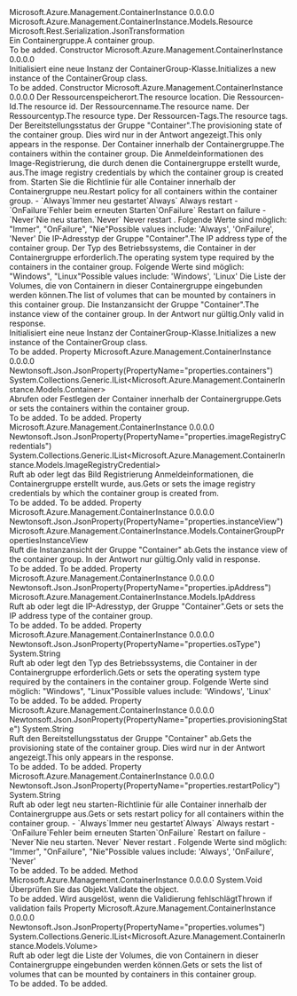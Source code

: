<Type Name="ContainerGroup" FullName="Microsoft.Azure.Management.ContainerInstance.Models.ContainerGroup">
  <TypeSignature Language="C#" Value="public class ContainerGroup : Microsoft.Azure.Management.ContainerInstance.Models.Resource" />
  <TypeSignature Language="ILAsm" Value=".class public auto ansi beforefieldinit ContainerGroup extends Microsoft.Azure.Management.ContainerInstance.Models.Resource" />
  <TypeSignature Language="DocId" Value="T:Microsoft.Azure.Management.ContainerInstance.Models.ContainerGroup" />
  <TypeSignature Language="VB.NET" Value="Public Class ContainerGroup&#xA;Inherits Resource" />
  <TypeSignature Language="F#" Value="type ContainerGroup = class&#xA;    inherit Resource" />
  <AssemblyInfo>
    <AssemblyName>Microsoft.Azure.Management.ContainerInstance</AssemblyName>
    <AssemblyVersion>0.0.0.0</AssemblyVersion>
  </AssemblyInfo>
  <Base>
    <BaseTypeName>Microsoft.Azure.Management.ContainerInstance.Models.Resource</BaseTypeName>
  </Base>
  <Interfaces />
  <Attributes>
    <Attribute>
      <AttributeName>Microsoft.Rest.Serialization.JsonTransformation</AttributeName>
    </Attribute>
  </Attributes>
  <Docs>
    <summary>
            <span data-ttu-id="e3fb2-101">Ein Containergruppe.</span><span class="sxs-lookup"><span data-stu-id="e3fb2-101">A container group.</span></span>
            </summary>
    <remarks>To be added.</remarks>
  </Docs>
  <Members>
    <Member MemberName=".ctor">
      <MemberSignature Language="C#" Value="public ContainerGroup ();" />
      <MemberSignature Language="ILAsm" Value=".method public hidebysig specialname rtspecialname instance void .ctor() cil managed" />
      <MemberSignature Language="DocId" Value="M:Microsoft.Azure.Management.ContainerInstance.Models.ContainerGroup.#ctor" />
      <MemberSignature Language="VB.NET" Value="Public Sub New ()" />
      <MemberType>Constructor</MemberType>
      <AssemblyInfo>
        <AssemblyName>Microsoft.Azure.Management.ContainerInstance</AssemblyName>
        <AssemblyVersion>0.0.0.0</AssemblyVersion>
      </AssemblyInfo>
      <Parameters />
      <Docs>
        <summary>
            <span data-ttu-id="e3fb2-102">Initialisiert eine neue Instanz der ContainerGroup-Klasse.</span><span class="sxs-lookup"><span data-stu-id="e3fb2-102">Initializes a new instance of the ContainerGroup class.</span></span>
            </summary>
        <remarks>To be added.</remarks>
      </Docs>
    </Member>
    <Member MemberName=".ctor">
      <MemberSignature Language="C#" Value="public ContainerGroup (string location, string id = null, string name = null, string type = null, System.Collections.Generic.IDictionary&lt;string,string&gt; tags = null, string provisioningState = null, System.Collections.Generic.IList&lt;Microsoft.Azure.Management.ContainerInstance.Models.Container&gt; containers = null, System.Collections.Generic.IList&lt;Microsoft.Azure.Management.ContainerInstance.Models.ImageRegistryCredential&gt; imageRegistryCredentials = null, string restartPolicy = null, Microsoft.Azure.Management.ContainerInstance.Models.IpAddress ipAddress = null, string osType = null, System.Collections.Generic.IList&lt;Microsoft.Azure.Management.ContainerInstance.Models.Volume&gt; volumes = null, Microsoft.Azure.Management.ContainerInstance.Models.ContainerGroupPropertiesInstanceView instanceView = null);" />
      <MemberSignature Language="ILAsm" Value=".method public hidebysig specialname rtspecialname instance void .ctor(string location, string id, string name, string type, class System.Collections.Generic.IDictionary`2&lt;string, string&gt; tags, string provisioningState, class System.Collections.Generic.IList`1&lt;class Microsoft.Azure.Management.ContainerInstance.Models.Container&gt; containers, class System.Collections.Generic.IList`1&lt;class Microsoft.Azure.Management.ContainerInstance.Models.ImageRegistryCredential&gt; imageRegistryCredentials, string restartPolicy, class Microsoft.Azure.Management.ContainerInstance.Models.IpAddress ipAddress, string osType, class System.Collections.Generic.IList`1&lt;class Microsoft.Azure.Management.ContainerInstance.Models.Volume&gt; volumes, class Microsoft.Azure.Management.ContainerInstance.Models.ContainerGroupPropertiesInstanceView instanceView) cil managed" />
      <MemberSignature Language="DocId" Value="M:Microsoft.Azure.Management.ContainerInstance.Models.ContainerGroup.#ctor(System.String,System.String,System.String,System.String,System.Collections.Generic.IDictionary{System.String,System.String},System.String,System.Collections.Generic.IList{Microsoft.Azure.Management.ContainerInstance.Models.Container},System.Collections.Generic.IList{Microsoft.Azure.Management.ContainerInstance.Models.ImageRegistryCredential},System.String,Microsoft.Azure.Management.ContainerInstance.Models.IpAddress,System.String,System.Collections.Generic.IList{Microsoft.Azure.Management.ContainerInstance.Models.Volume},Microsoft.Azure.Management.ContainerInstance.Models.ContainerGroupPropertiesInstanceView)" />
      <MemberSignature Language="F#" Value="new Microsoft.Azure.Management.ContainerInstance.Models.ContainerGroup : string * string * string * string * System.Collections.Generic.IDictionary&lt;string, string&gt; * string * System.Collections.Generic.IList&lt;Microsoft.Azure.Management.ContainerInstance.Models.Container&gt; * System.Collections.Generic.IList&lt;Microsoft.Azure.Management.ContainerInstance.Models.ImageRegistryCredential&gt; * string * Microsoft.Azure.Management.ContainerInstance.Models.IpAddress * string * System.Collections.Generic.IList&lt;Microsoft.Azure.Management.ContainerInstance.Models.Volume&gt; * Microsoft.Azure.Management.ContainerInstance.Models.ContainerGroupPropertiesInstanceView -&gt; Microsoft.Azure.Management.ContainerInstance.Models.ContainerGroup" Usage="new Microsoft.Azure.Management.ContainerInstance.Models.ContainerGroup (location, id, name, type, tags, provisioningState, containers, imageRegistryCredentials, restartPolicy, ipAddress, osType, volumes, instanceView)" />
      <MemberType>Constructor</MemberType>
      <AssemblyInfo>
        <AssemblyName>Microsoft.Azure.Management.ContainerInstance</AssemblyName>
        <AssemblyVersion>0.0.0.0</AssemblyVersion>
      </AssemblyInfo>
      <Parameters>
        <Parameter Name="location" Type="System.String" />
        <Parameter Name="id" Type="System.String" />
        <Parameter Name="name" Type="System.String" />
        <Parameter Name="type" Type="System.String" />
        <Parameter Name="tags" Type="System.Collections.Generic.IDictionary&lt;System.String,System.String&gt;" />
        <Parameter Name="provisioningState" Type="System.String" />
        <Parameter Name="containers" Type="System.Collections.Generic.IList&lt;Microsoft.Azure.Management.ContainerInstance.Models.Container&gt;" />
        <Parameter Name="imageRegistryCredentials" Type="System.Collections.Generic.IList&lt;Microsoft.Azure.Management.ContainerInstance.Models.ImageRegistryCredential&gt;" />
        <Parameter Name="restartPolicy" Type="System.String" />
        <Parameter Name="ipAddress" Type="Microsoft.Azure.Management.ContainerInstance.Models.IpAddress" />
        <Parameter Name="osType" Type="System.String" />
        <Parameter Name="volumes" Type="System.Collections.Generic.IList&lt;Microsoft.Azure.Management.ContainerInstance.Models.Volume&gt;" />
        <Parameter Name="instanceView" Type="Microsoft.Azure.Management.ContainerInstance.Models.ContainerGroupPropertiesInstanceView" />
      </Parameters>
      <Docs>
        <param name="location"><span data-ttu-id="e3fb2-103">Der Ressourcenspeicherort.</span><span class="sxs-lookup"><span data-stu-id="e3fb2-103">The resource location.</span></span></param>
        <param name="id"><span data-ttu-id="e3fb2-104">Die Ressourcen-Id.</span><span class="sxs-lookup"><span data-stu-id="e3fb2-104">The resource id.</span></span></param>
        <param name="name"><span data-ttu-id="e3fb2-105">Der Ressourcenname.</span><span class="sxs-lookup"><span data-stu-id="e3fb2-105">The resource name.</span></span></param>
        <param name="type"><span data-ttu-id="e3fb2-106">Der Ressourcentyp.</span><span class="sxs-lookup"><span data-stu-id="e3fb2-106">The resource type.</span></span></param>
        <param name="tags"><span data-ttu-id="e3fb2-107">Der Ressourcen-Tags.</span><span class="sxs-lookup"><span data-stu-id="e3fb2-107">The resource tags.</span></span></param>
        <param name="provisioningState"><span data-ttu-id="e3fb2-108">Der Bereitstellungsstatus der Gruppe "Container".</span><span class="sxs-lookup"><span data-stu-id="e3fb2-108">The provisioning state of the container group.</span></span> <span data-ttu-id="e3fb2-109">Dies wird nur in der Antwort angezeigt.</span><span class="sxs-lookup"><span data-stu-id="e3fb2-109">This only appears in the response.</span></span></param>
        <param name="containers"><span data-ttu-id="e3fb2-110">Der Container innerhalb der Containergruppe.</span><span class="sxs-lookup"><span data-stu-id="e3fb2-110">The containers within the container group.</span></span></param>
        <param name="imageRegistryCredentials"><span data-ttu-id="e3fb2-111">Die Anmeldeinformationen des Image-Registrierung, die durch denen die Containergruppe erstellt wurde, aus.</span><span class="sxs-lookup"><span data-stu-id="e3fb2-111">The image registry credentials by which the container group is created from.</span></span></param>
        <param name="restartPolicy"><span data-ttu-id="e3fb2-112">Starten Sie die Richtlinie für alle Container innerhalb der Containergruppe neu.</span><span class="sxs-lookup"><span data-stu-id="e3fb2-112">Restart policy for all containers within the container group.</span></span>
            - <span data-ttu-id="e3fb2-113">`Always`Immer neu gestartet</span><span class="sxs-lookup"><span data-stu-id="e3fb2-113">`Always` Always restart</span></span>
            - <span data-ttu-id="e3fb2-114">`OnFailure`Fehler beim erneuten Starten</span><span class="sxs-lookup"><span data-stu-id="e3fb2-114">`OnFailure` Restart on failure</span></span>
            - <span data-ttu-id="e3fb2-115">`Never`Nie neu starten.</span><span class="sxs-lookup"><span data-stu-id="e3fb2-115">`Never` Never restart .</span></span> <span data-ttu-id="e3fb2-116">Folgende Werte sind möglich: "Immer", "OnFailure", "Nie"</span><span class="sxs-lookup"><span data-stu-id="e3fb2-116">Possible values include: 'Always', 'OnFailure', 'Never'</span></span></param>
        <param name="ipAddress"><span data-ttu-id="e3fb2-117">Die IP-Adresstyp der Gruppe "Container".</span><span class="sxs-lookup"><span data-stu-id="e3fb2-117">The IP address type of the container group.</span></span></param>
        <param name="osType"><span data-ttu-id="e3fb2-118">Der Typ des Betriebssystems, die Container in der Containergruppe erforderlich.</span><span class="sxs-lookup"><span data-stu-id="e3fb2-118">The operating system type required by the containers in the container group.</span></span> <span data-ttu-id="e3fb2-119">Folgende Werte sind möglich: "Windows", "Linux"</span><span class="sxs-lookup"><span data-stu-id="e3fb2-119">Possible values include: 'Windows', 'Linux'</span></span></param>
        <param name="volumes"><span data-ttu-id="e3fb2-120">Die Liste der Volumes, die von Containern in dieser Containergruppe eingebunden werden können.</span><span class="sxs-lookup"><span data-stu-id="e3fb2-120">The list of volumes that can be mounted by containers in this container group.</span></span></param>
        <param name="instanceView"><span data-ttu-id="e3fb2-121">Die Instanzansicht der Gruppe "Container".</span><span class="sxs-lookup"><span data-stu-id="e3fb2-121">The instance view of the container group.</span></span> <span data-ttu-id="e3fb2-122">In der Antwort nur gültig.</span><span class="sxs-lookup"><span data-stu-id="e3fb2-122">Only valid in response.</span></span></param>
        <summary>
            <span data-ttu-id="e3fb2-123">Initialisiert eine neue Instanz der ContainerGroup-Klasse.</span><span class="sxs-lookup"><span data-stu-id="e3fb2-123">Initializes a new instance of the ContainerGroup class.</span></span>
            </summary>
        <remarks>To be added.</remarks>
      </Docs>
    </Member>
    <Member MemberName="Containers">
      <MemberSignature Language="C#" Value="public System.Collections.Generic.IList&lt;Microsoft.Azure.Management.ContainerInstance.Models.Container&gt; Containers { get; set; }" />
      <MemberSignature Language="ILAsm" Value=".property instance class System.Collections.Generic.IList`1&lt;class Microsoft.Azure.Management.ContainerInstance.Models.Container&gt; Containers" />
      <MemberSignature Language="DocId" Value="P:Microsoft.Azure.Management.ContainerInstance.Models.ContainerGroup.Containers" />
      <MemberSignature Language="VB.NET" Value="Public Property Containers As IList(Of Container)" />
      <MemberSignature Language="F#" Value="member this.Containers : System.Collections.Generic.IList&lt;Microsoft.Azure.Management.ContainerInstance.Models.Container&gt; with get, set" Usage="Microsoft.Azure.Management.ContainerInstance.Models.ContainerGroup.Containers" />
      <MemberType>Property</MemberType>
      <AssemblyInfo>
        <AssemblyName>Microsoft.Azure.Management.ContainerInstance</AssemblyName>
        <AssemblyVersion>0.0.0.0</AssemblyVersion>
      </AssemblyInfo>
      <Attributes>
        <Attribute>
          <AttributeName>Newtonsoft.Json.JsonProperty(PropertyName="properties.containers")</AttributeName>
        </Attribute>
      </Attributes>
      <ReturnValue>
        <ReturnType>System.Collections.Generic.IList&lt;Microsoft.Azure.Management.ContainerInstance.Models.Container&gt;</ReturnType>
      </ReturnValue>
      <Docs>
        <summary>
            <span data-ttu-id="e3fb2-124">Abrufen oder Festlegen der Container innerhalb der Containergruppe.</span><span class="sxs-lookup"><span data-stu-id="e3fb2-124">Gets or sets the containers within the container group.</span></span>
            </summary>
        <value>To be added.</value>
        <remarks>To be added.</remarks>
      </Docs>
    </Member>
    <Member MemberName="ImageRegistryCredentials">
      <MemberSignature Language="C#" Value="public System.Collections.Generic.IList&lt;Microsoft.Azure.Management.ContainerInstance.Models.ImageRegistryCredential&gt; ImageRegistryCredentials { get; set; }" />
      <MemberSignature Language="ILAsm" Value=".property instance class System.Collections.Generic.IList`1&lt;class Microsoft.Azure.Management.ContainerInstance.Models.ImageRegistryCredential&gt; ImageRegistryCredentials" />
      <MemberSignature Language="DocId" Value="P:Microsoft.Azure.Management.ContainerInstance.Models.ContainerGroup.ImageRegistryCredentials" />
      <MemberSignature Language="VB.NET" Value="Public Property ImageRegistryCredentials As IList(Of ImageRegistryCredential)" />
      <MemberSignature Language="F#" Value="member this.ImageRegistryCredentials : System.Collections.Generic.IList&lt;Microsoft.Azure.Management.ContainerInstance.Models.ImageRegistryCredential&gt; with get, set" Usage="Microsoft.Azure.Management.ContainerInstance.Models.ContainerGroup.ImageRegistryCredentials" />
      <MemberType>Property</MemberType>
      <AssemblyInfo>
        <AssemblyName>Microsoft.Azure.Management.ContainerInstance</AssemblyName>
        <AssemblyVersion>0.0.0.0</AssemblyVersion>
      </AssemblyInfo>
      <Attributes>
        <Attribute>
          <AttributeName>Newtonsoft.Json.JsonProperty(PropertyName="properties.imageRegistryCredentials")</AttributeName>
        </Attribute>
      </Attributes>
      <ReturnValue>
        <ReturnType>System.Collections.Generic.IList&lt;Microsoft.Azure.Management.ContainerInstance.Models.ImageRegistryCredential&gt;</ReturnType>
      </ReturnValue>
      <Docs>
        <summary>
            <span data-ttu-id="e3fb2-125">Ruft ab oder legt das Bild Registrierung Anmeldeinformationen, die Containergruppe erstellt wurde, aus.</span><span class="sxs-lookup"><span data-stu-id="e3fb2-125">Gets or sets the image registry credentials by which the container group is created from.</span></span>
            </summary>
        <value>To be added.</value>
        <remarks>To be added.</remarks>
      </Docs>
    </Member>
    <Member MemberName="InstanceView">
      <MemberSignature Language="C#" Value="public Microsoft.Azure.Management.ContainerInstance.Models.ContainerGroupPropertiesInstanceView InstanceView { get; }" />
      <MemberSignature Language="ILAsm" Value=".property instance class Microsoft.Azure.Management.ContainerInstance.Models.ContainerGroupPropertiesInstanceView InstanceView" />
      <MemberSignature Language="DocId" Value="P:Microsoft.Azure.Management.ContainerInstance.Models.ContainerGroup.InstanceView" />
      <MemberSignature Language="VB.NET" Value="Public ReadOnly Property InstanceView As ContainerGroupPropertiesInstanceView" />
      <MemberSignature Language="F#" Value="member this.InstanceView : Microsoft.Azure.Management.ContainerInstance.Models.ContainerGroupPropertiesInstanceView" Usage="Microsoft.Azure.Management.ContainerInstance.Models.ContainerGroup.InstanceView" />
      <MemberType>Property</MemberType>
      <AssemblyInfo>
        <AssemblyName>Microsoft.Azure.Management.ContainerInstance</AssemblyName>
        <AssemblyVersion>0.0.0.0</AssemblyVersion>
      </AssemblyInfo>
      <Attributes>
        <Attribute>
          <AttributeName>Newtonsoft.Json.JsonProperty(PropertyName="properties.instanceView")</AttributeName>
        </Attribute>
      </Attributes>
      <ReturnValue>
        <ReturnType>Microsoft.Azure.Management.ContainerInstance.Models.ContainerGroupPropertiesInstanceView</ReturnType>
      </ReturnValue>
      <Docs>
        <summary>
            <span data-ttu-id="e3fb2-126">Ruft die Instanzansicht der Gruppe "Container" ab.</span><span class="sxs-lookup"><span data-stu-id="e3fb2-126">Gets the instance view of the container group.</span></span> <span data-ttu-id="e3fb2-127">In der Antwort nur gültig.</span><span class="sxs-lookup"><span data-stu-id="e3fb2-127">Only valid in response.</span></span>
            </summary>
        <value>To be added.</value>
        <remarks>To be added.</remarks>
      </Docs>
    </Member>
    <Member MemberName="IpAddress">
      <MemberSignature Language="C#" Value="public Microsoft.Azure.Management.ContainerInstance.Models.IpAddress IpAddress { get; set; }" />
      <MemberSignature Language="ILAsm" Value=".property instance class Microsoft.Azure.Management.ContainerInstance.Models.IpAddress IpAddress" />
      <MemberSignature Language="DocId" Value="P:Microsoft.Azure.Management.ContainerInstance.Models.ContainerGroup.IpAddress" />
      <MemberSignature Language="VB.NET" Value="Public Property IpAddress As IpAddress" />
      <MemberSignature Language="F#" Value="member this.IpAddress : Microsoft.Azure.Management.ContainerInstance.Models.IpAddress with get, set" Usage="Microsoft.Azure.Management.ContainerInstance.Models.ContainerGroup.IpAddress" />
      <MemberType>Property</MemberType>
      <AssemblyInfo>
        <AssemblyName>Microsoft.Azure.Management.ContainerInstance</AssemblyName>
        <AssemblyVersion>0.0.0.0</AssemblyVersion>
      </AssemblyInfo>
      <Attributes>
        <Attribute>
          <AttributeName>Newtonsoft.Json.JsonProperty(PropertyName="properties.ipAddress")</AttributeName>
        </Attribute>
      </Attributes>
      <ReturnValue>
        <ReturnType>Microsoft.Azure.Management.ContainerInstance.Models.IpAddress</ReturnType>
      </ReturnValue>
      <Docs>
        <summary>
            <span data-ttu-id="e3fb2-128">Ruft ab oder legt die IP-Adresstyp, der Gruppe "Container".</span><span class="sxs-lookup"><span data-stu-id="e3fb2-128">Gets or sets the IP address type of the container group.</span></span>
            </summary>
        <value>To be added.</value>
        <remarks>To be added.</remarks>
      </Docs>
    </Member>
    <Member MemberName="OsType">
      <MemberSignature Language="C#" Value="public string OsType { get; set; }" />
      <MemberSignature Language="ILAsm" Value=".property instance string OsType" />
      <MemberSignature Language="DocId" Value="P:Microsoft.Azure.Management.ContainerInstance.Models.ContainerGroup.OsType" />
      <MemberSignature Language="VB.NET" Value="Public Property OsType As String" />
      <MemberSignature Language="F#" Value="member this.OsType : string with get, set" Usage="Microsoft.Azure.Management.ContainerInstance.Models.ContainerGroup.OsType" />
      <MemberType>Property</MemberType>
      <AssemblyInfo>
        <AssemblyName>Microsoft.Azure.Management.ContainerInstance</AssemblyName>
        <AssemblyVersion>0.0.0.0</AssemblyVersion>
      </AssemblyInfo>
      <Attributes>
        <Attribute>
          <AttributeName>Newtonsoft.Json.JsonProperty(PropertyName="properties.osType")</AttributeName>
        </Attribute>
      </Attributes>
      <ReturnValue>
        <ReturnType>System.String</ReturnType>
      </ReturnValue>
      <Docs>
        <summary>
            <span data-ttu-id="e3fb2-129">Ruft ab oder legt den Typ des Betriebssystems, die Container in der Containergruppe erforderlich.</span><span class="sxs-lookup"><span data-stu-id="e3fb2-129">Gets or sets the operating system type required by the containers in the container group.</span></span> <span data-ttu-id="e3fb2-130">Folgende Werte sind möglich: "Windows", "Linux"</span><span class="sxs-lookup"><span data-stu-id="e3fb2-130">Possible values include: 'Windows', 'Linux'</span></span>
            </summary>
        <value>To be added.</value>
        <remarks>To be added.</remarks>
      </Docs>
    </Member>
    <Member MemberName="ProvisioningState">
      <MemberSignature Language="C#" Value="public string ProvisioningState { get; }" />
      <MemberSignature Language="ILAsm" Value=".property instance string ProvisioningState" />
      <MemberSignature Language="DocId" Value="P:Microsoft.Azure.Management.ContainerInstance.Models.ContainerGroup.ProvisioningState" />
      <MemberSignature Language="VB.NET" Value="Public ReadOnly Property ProvisioningState As String" />
      <MemberSignature Language="F#" Value="member this.ProvisioningState : string" Usage="Microsoft.Azure.Management.ContainerInstance.Models.ContainerGroup.ProvisioningState" />
      <MemberType>Property</MemberType>
      <AssemblyInfo>
        <AssemblyName>Microsoft.Azure.Management.ContainerInstance</AssemblyName>
        <AssemblyVersion>0.0.0.0</AssemblyVersion>
      </AssemblyInfo>
      <Attributes>
        <Attribute>
          <AttributeName>Newtonsoft.Json.JsonProperty(PropertyName="properties.provisioningState")</AttributeName>
        </Attribute>
      </Attributes>
      <ReturnValue>
        <ReturnType>System.String</ReturnType>
      </ReturnValue>
      <Docs>
        <summary>
            <span data-ttu-id="e3fb2-131">Ruft den Bereitstellungsstatus der Gruppe "Container" ab.</span><span class="sxs-lookup"><span data-stu-id="e3fb2-131">Gets the provisioning state of the container group.</span></span> <span data-ttu-id="e3fb2-132">Dies wird nur in der Antwort angezeigt.</span><span class="sxs-lookup"><span data-stu-id="e3fb2-132">This only appears in the response.</span></span>
            </summary>
        <value>To be added.</value>
        <remarks>To be added.</remarks>
      </Docs>
    </Member>
    <Member MemberName="RestartPolicy">
      <MemberSignature Language="C#" Value="public string RestartPolicy { get; set; }" />
      <MemberSignature Language="ILAsm" Value=".property instance string RestartPolicy" />
      <MemberSignature Language="DocId" Value="P:Microsoft.Azure.Management.ContainerInstance.Models.ContainerGroup.RestartPolicy" />
      <MemberSignature Language="VB.NET" Value="Public Property RestartPolicy As String" />
      <MemberSignature Language="F#" Value="member this.RestartPolicy : string with get, set" Usage="Microsoft.Azure.Management.ContainerInstance.Models.ContainerGroup.RestartPolicy" />
      <MemberType>Property</MemberType>
      <AssemblyInfo>
        <AssemblyName>Microsoft.Azure.Management.ContainerInstance</AssemblyName>
        <AssemblyVersion>0.0.0.0</AssemblyVersion>
      </AssemblyInfo>
      <Attributes>
        <Attribute>
          <AttributeName>Newtonsoft.Json.JsonProperty(PropertyName="properties.restartPolicy")</AttributeName>
        </Attribute>
      </Attributes>
      <ReturnValue>
        <ReturnType>System.String</ReturnType>
      </ReturnValue>
      <Docs>
        <summary>
            <span data-ttu-id="e3fb2-133">Ruft ab oder legt neu starten-Richtlinie für alle Container innerhalb der Containergruppe aus.</span><span class="sxs-lookup"><span data-stu-id="e3fb2-133">Gets or sets restart policy for all containers within the container group.</span></span>
            - <span data-ttu-id="e3fb2-134">`Always`Immer neu gestartet</span><span class="sxs-lookup"><span data-stu-id="e3fb2-134">`Always` Always restart</span></span>
            - <span data-ttu-id="e3fb2-135">`OnFailure`Fehler beim erneuten Starten</span><span class="sxs-lookup"><span data-stu-id="e3fb2-135">`OnFailure` Restart on failure</span></span>
            - <span data-ttu-id="e3fb2-136">`Never`Nie neu starten.</span><span class="sxs-lookup"><span data-stu-id="e3fb2-136">`Never` Never restart .</span></span> <span data-ttu-id="e3fb2-137">Folgende Werte sind möglich: "Immer", "OnFailure", "Nie"</span><span class="sxs-lookup"><span data-stu-id="e3fb2-137">Possible values include: 'Always', 'OnFailure', 'Never'</span></span>
            </summary>
        <value>To be added.</value>
        <remarks>To be added.</remarks>
      </Docs>
    </Member>
    <Member MemberName="Validate">
      <MemberSignature Language="C#" Value="public override void Validate ();" />
      <MemberSignature Language="ILAsm" Value=".method public hidebysig virtual instance void Validate() cil managed" />
      <MemberSignature Language="DocId" Value="M:Microsoft.Azure.Management.ContainerInstance.Models.ContainerGroup.Validate" />
      <MemberSignature Language="VB.NET" Value="Public Overrides Sub Validate ()" />
      <MemberSignature Language="F#" Value="override this.Validate : unit -&gt; unit" Usage="containerGroup.Validate " />
      <MemberType>Method</MemberType>
      <AssemblyInfo>
        <AssemblyName>Microsoft.Azure.Management.ContainerInstance</AssemblyName>
        <AssemblyVersion>0.0.0.0</AssemblyVersion>
      </AssemblyInfo>
      <ReturnValue>
        <ReturnType>System.Void</ReturnType>
      </ReturnValue>
      <Parameters />
      <Docs>
        <summary>
            <span data-ttu-id="e3fb2-138">Überprüfen Sie das Objekt.</span><span class="sxs-lookup"><span data-stu-id="e3fb2-138">Validate the object.</span></span>
            </summary>
        <remarks>To be added.</remarks>
        <exception cref="T:Microsoft.Rest.ValidationException">
            <span data-ttu-id="e3fb2-139">Wird ausgelöst, wenn die Validierung fehlschlägt</span><span class="sxs-lookup"><span data-stu-id="e3fb2-139">Thrown if validation fails</span></span>
            </exception>
      </Docs>
    </Member>
    <Member MemberName="Volumes">
      <MemberSignature Language="C#" Value="public System.Collections.Generic.IList&lt;Microsoft.Azure.Management.ContainerInstance.Models.Volume&gt; Volumes { get; set; }" />
      <MemberSignature Language="ILAsm" Value=".property instance class System.Collections.Generic.IList`1&lt;class Microsoft.Azure.Management.ContainerInstance.Models.Volume&gt; Volumes" />
      <MemberSignature Language="DocId" Value="P:Microsoft.Azure.Management.ContainerInstance.Models.ContainerGroup.Volumes" />
      <MemberSignature Language="VB.NET" Value="Public Property Volumes As IList(Of Volume)" />
      <MemberSignature Language="F#" Value="member this.Volumes : System.Collections.Generic.IList&lt;Microsoft.Azure.Management.ContainerInstance.Models.Volume&gt; with get, set" Usage="Microsoft.Azure.Management.ContainerInstance.Models.ContainerGroup.Volumes" />
      <MemberType>Property</MemberType>
      <AssemblyInfo>
        <AssemblyName>Microsoft.Azure.Management.ContainerInstance</AssemblyName>
        <AssemblyVersion>0.0.0.0</AssemblyVersion>
      </AssemblyInfo>
      <Attributes>
        <Attribute>
          <AttributeName>Newtonsoft.Json.JsonProperty(PropertyName="properties.volumes")</AttributeName>
        </Attribute>
      </Attributes>
      <ReturnValue>
        <ReturnType>System.Collections.Generic.IList&lt;Microsoft.Azure.Management.ContainerInstance.Models.Volume&gt;</ReturnType>
      </ReturnValue>
      <Docs>
        <summary>
            <span data-ttu-id="e3fb2-140">Ruft ab oder legt die Liste der Volumes, die von Containern in dieser Containergruppe eingebunden werden können.</span><span class="sxs-lookup"><span data-stu-id="e3fb2-140">Gets or sets the list of volumes that can be mounted by containers in this container group.</span></span>
            </summary>
        <value>To be added.</value>
        <remarks>To be added.</remarks>
      </Docs>
    </Member>
  </Members>
</Type>